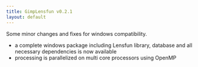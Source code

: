 ```yaml
---
title: GimpLensfun v0.2.1
layout: default
---
```


Some minor changes and fixes for windows compatibility. 

* a complete windows package including Lensfun library, database and all necessary dependencies is now available
* processing is parallelized on multi core processors using OpenMP
